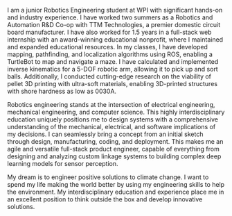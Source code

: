 I am a junior Robotics Engineering student at WPI with significant hands-on and industry experience. I have worked two summers as a Robotics and Automation R&D Co-op with TTM Technologies, a premier domestic circuit board manufacturer. I have also worked for 1.5 years in a full-stack web internship with an award-winning educational nonprofit, where I maintained and expanded educational resources. In my classes, I have developed mapping, pathfinding, and localization algorithms using ROS, enabling a TurtleBot to map and navigate a maze. I have calculated and implemented inverse kinematics for a 5-DOF robotic arm, allowing it to pick up and sort balls. Additionally, I conducted cutting-edge research on the viability of pellet 3D printing with ultra-soft materials, enabling 3D-printed structures with shore hardness as low as 0030A.

Robotics engineering stands at the intersection of electrical engineering, mechanical engineering, and computer science. This highly interdisciplinary education uniquely positions me to design systems with a comprehensive understanding of the mechanical, electrical, and software implications of my decisions. I can seamlessly bring a concept from an initial sketch through design, manufacturing, coding, and deployment. This makes me an agile and versatile full-stack product engineer, capable of everything from designing and analyzing custom linkage systems to building complex deep learning models for sensor perception.

My dream is to engineer positive solutions to climate change. I want to spend my life making the world better by using my engineering skills to help the environment. My interdisciplinary education and experience place me in an excellent position to think outside the box and develop innovative solutions.
